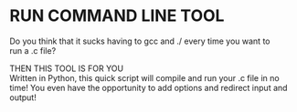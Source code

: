<HTML>
  <h1>RUN COMMAND LINE TOOL</h1>
  <p>Do you think that it sucks having to gcc and ./ every time you want to <br>
    run a .c file?</p>
  <p>THEN THIS TOOL IS FOR YOU<br>
    Written in Python, this quick script will compile and run your .c file in no <br>
    time! You even have the opportunity to add options and redirect input and output!
  </p>
</HTML>
